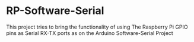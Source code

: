# RP-Software-Serial
This project tries to bring the functionality of using The Raspberry Pi GPIO pins as Serial RX-TX ports as on the Arduino Software-Serial Project
